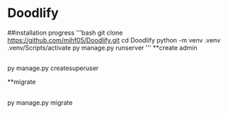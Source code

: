 # Doodlify
##installation progress
'''bash
git clone https://github.com/mihf05/Doodlify.git
cd Doodlify
python -m venv .venv
.venv/Scripts/activate
py manage.py runserver
'''
**create admin
##
  py manage.py createsuperuser

**migrate
##
  py manage.py migrate
  
  
